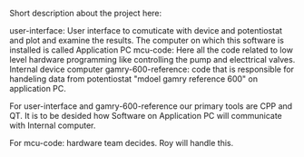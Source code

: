 Short description about the project here:

user-interface: User interface to comuticate with device and potentiostat and plot and examine the results. The computer on which this software is installed is called Application PC 
mcu-code: Here all the code related to low level hardware programming like controlling the pump and electtrical valves. Internal device computer
gamry-600-reference: code that is responsible for handeling data from potentiostat "mdoel gamry reference 600" on application PC.  

For user-interface and gamry-600-reference our primary tools are CPP and QT. It is to be desided how Software on Application PC will communicate with Internal computer.  

For mcu-code: hardware team decides. Roy will handle this.
